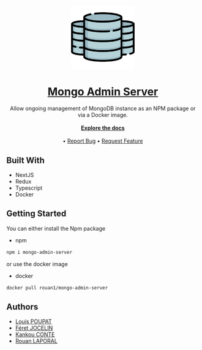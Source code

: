 <br/>
<p align="center" width="100%">
  <a href="https://github.com/Mongo-Admin-Server/mongo-admin-server">
    <img width="33%" src="/public/images/logo.png">
    <h1 align="center"> Mongo Admin Server</h1>
  </a>
<p align="center">
  Allow ongoing management of MongoDB instance as an NPM package or via a Docker image.
  </br>
  </br>
   <a href="https://github.com/Mongo-Admin-Server/mongo-admin-server"><strong>Explore the docs</strong></a>
    <br/>
    <br/>
<!--     <a href="https://github.com/metrikube/app">View Demo</a> -->
    •
    <a href="https://github.com/Mongo-Admin-Server/mongo-admin-server/issues">Report Bug</a>
    •
    <a href="https://github.com/Mongo-Admin-Server/mongo-admin-server/issues">Request Feature</a>
  </p>
</p>

## Built With

* NextJS
* Redux
* Typescript
* Docker

## Getting Started
You can either install the Npm package
* npm

```sh
npm i mongo-admin-server
```
or use the docker image
* docker

```sh
docker pull rouan1/mongo-admin-server
```
## Authors

* [Louis POUPAT](https://github.com/LePetitLouis)
* [Féret JOCELIN]()
* [Kankou CONTE]()
* [Rouan LAPORAL](https://github.com/RouanLaporal)

